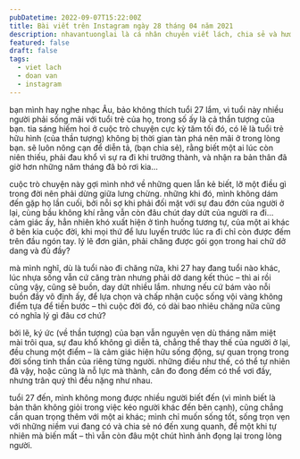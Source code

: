 ```yaml
---
pubDatetime: 2022-09-07T15:22:00Z
title: Bài viết trên Instagram ngày 28 tháng 04 năm 2021
description: nhavantuonglai là cá nhân chuyên viết lách, chia sẻ và hướng dẫn mọi người thuần thục hơn khi thực hành viết lách mỗi ngày qua những bài chia sẻ ngắn trên Instagram chính thức.
featured: false
draft: false
tags:
  - viet lach
  - doan van
  - instagram
---
```


bạn mình hay nghe nhạc Âu, bảo không thích tuổi 27 lắm, vì tuổi này nhiều người phải sống mãi với tuổi trẻ của họ, trong số ấy là cả thần tượng của bạn. tia sáng hiếm hoi ở cuộc trò chuyện cực kỳ tăm tối đó, có lẽ là tuổi trẻ hữu hình (của thần tượng) không bị thời gian tàn phá nên mãi ở trong lòng bạn. sẽ luôn nông cạn để diễn tả, (bạn chia sẻ), rằng biết một ai lúc còn niên thiếu, phải đau khổ vì sự ra đi khi trưởng thành, và nhận ra bản thân đã giờ hơn những năm tháng đã bỏ rơi kia…

cuộc trò chuyện này gợi mình nhớ về những quen lẫn kẻ biết, lỡ một điều gì trong đời nên phải dừng giữa lưng chừng. những khi đó, mình không dám đến gặp họ lần cuối, bởi nỗi sợ khi phải đối mặt với sự đau đớn của người ở lại, cùng bầu không khí rằng vẫn còn đâu chút day dứt của người ra đi… cảm giác ấy, hẳn nhiên khó xuất hiện ở tình huống tương tự, của một ai khác ở bên kia cuộc đời, khi mọi thứ để lưu luyến trước lúc ra đi chỉ còn được đếm trên đầu ngón tay. lý lẽ đơn giản, phải chăng được gói gọn trong hai chữ dở dang và đủ đầy?

mà mình nghĩ, dù là tuổi nào đi chăng nữa, khi 27 hay đang tuổi nào khác, lúc nhựa sống vẫn cứ căng tràn nhưng phải dở dang kết thúc – thì ai rồi cũng vậy, cũng sẽ buồn, day dứt nhiều lắm. nhưng nếu cứ bám vào nỗi buồn đầy vô định ấy, để lựa chọn và chấp nhận cuộc sống vội vàng không điểm tựa để tiến bước – thì cuộc đời đó, có dài bao nhiêu chăng nữa cũng có nghĩa lý gì đâu cơ chứ?

bởi lẽ, ký ức (về thần tượng) của bạn vẫn nguyên vẹn dù tháng năm miệt mài trôi qua, sự đau khổ không gì diễn tả, chẳng thể thay thế của người ở lại, đều chung một điểm – là cảm giác hiện hữu sống động, sự quan trọng trong đời sống tinh thần của riêng từng người. những điều như thế, có thể tự nhiên đã vậy, hoặc cũng là nỗ lực mà thành, cân đo đong đếm có thể vơi đầy, nhưng trân quý thì đều nặng như nhau.

tuổi 27 đến, mình không mong được nhiều người biết đến (vì mình biết là bản thân không giỏi trong việc kéo người khác đến bên cạnh), cũng chẳng cần quan trọng thêm với một ai khác; mình chỉ muốn sống tốt, sống trọn vẹn với những niềm vui đang có và chia sẻ nó đến xung quanh, để một khi tự nhiên mà biến mất – thì vẫn còn đâu một chút hình ảnh đọng lại trong lòng người.
